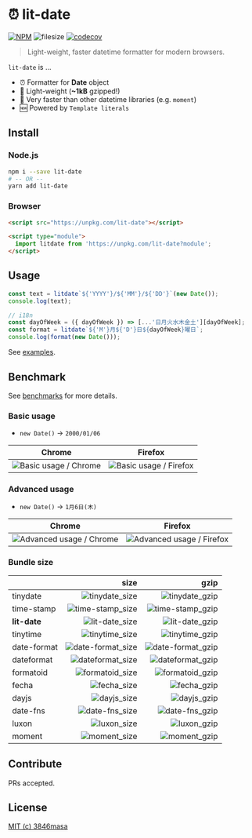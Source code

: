 # ⏰ lit-date

[![NPM](https://img.shields.io/npm/v/lit-date?style=flat-square)](https://www.npmjs.com/package/lit-date)
![filesize](https://img.shields.io/bundlephobia/minzip/lit-date?label=gzip&color=brightgreen&style=flat-square)
[![codecov](https://img.shields.io/codecov/c/github/3846masa/lit-date?style=flat-square)](https://codecov.io/gh/3846masa/lit-date)

> Light-weight, faster datetime formatter for modern browsers.

`lit-date` is ...

- ⏰ Formatter for **Date** object
- 👼 Light-weight (**~1kB** gzipped!)
- 🦄 Very faster than other datetime libraries (e.g. `moment`)
- 🆕 Powered by `Template literals`

## Install

### Node.js

```bash
npm i --save lit-date
# -- OR --
yarn add lit-date
```

### Browser

```html
<script src="https://unpkg.com/lit-date"></script>
```

```html
<script type="module">
  import litdate from 'https://unpkg.com/lit-date?module';
</script>
```

## Usage

```js
const text = litdate`${'YYYY'}/${'MM'}/${'DD'}`(new Date());
console.log(text);
```

```js
// i18n
const dayOfWeek = ({ dayOfWeek }) => [...'日月火水木金土'][dayOfWeek];
const format = litdate`${'M'}月${'D'}日${dayOfWeek}曜日`;
console.log(format(new Date()));
```

See [examples](https://github.com/3846masa/lit-date/tree/main/examples).

## Benchmark

See [benchmarks](https://github.com/3846masa/lit-date/tree/main/benchmarks) for more details.

### Basic usage

- `new Date()` -> `2000/01/06`

|         Chrome          |         Firefox          |
| :---------------------: | :----------------------: |
| ![Basic usage / Chrome] | ![Basic usage / Firefox] |

[basic usage / chrome]: https://plot.ly/~3846masa/10.png?width=700&height=700
[basic usage / firefox]: https://plot.ly/~3846masa/4.png?width=700&height=700

### Advanced usage

- `new Date()` -> `1月6日(木)`

|           Chrome           |           Firefox           |
| :------------------------: | :-------------------------: |
| ![Advanced usage / Chrome] | ![Advanced usage / Firefox] |

[advanced usage / chrome]: https://plot.ly/~3846masa/6.png?width=700&height=700
[advanced usage / firefox]: https://plot.ly/~3846masa/7.png?width=700&height=700

### Bundle size

|              |                size |                gzip |
| :----------- | ------------------: | ------------------: |
| tinydate     |    ![tinydate_size] |    ![tinydate_gzip] |
| time-stamp   |  ![time-stamp_size] |  ![time-stamp_gzip] |
| **lit-date** |    ![lit-date_size] |    ![lit-date_gzip] |
| tinytime     |    ![tinytime_size] |    ![tinytime_gzip] |
| date-format  | ![date-format_size] | ![date-format_gzip] |
| dateformat   |  ![dateformat_size] |  ![dateformat_gzip] |
| formatoid    |   ![formatoid_size] |   ![formatoid_gzip] |
| fecha        |       ![fecha_size] |       ![fecha_gzip] |
| dayjs        |       ![dayjs_size] |       ![dayjs_gzip] |
| date-fns     |    ![date-fns_size] |    ![date-fns_gzip] |
| luxon        |       ![luxon_size] |       ![luxon_gzip] |
| moment       |      ![moment_size] |      ![moment_gzip] |

[time-stamp_size]: https://img.shields.io/bundlephobia/min/time-stamp?label=size&style=flat-square
[lit-date_size]: https://img.shields.io/bundlephobia/min/lit-date?label=size&style=flat-square
[dateformat_size]: https://img.shields.io/bundlephobia/min/dateformat?label=size&style=flat-square
[fecha_size]: https://img.shields.io/bundlephobia/min/fecha?label=size&style=flat-square
[dayjs_size]: https://img.shields.io/bundlephobia/min/dayjs?label=size&style=flat-square
[date-fns_size]: https://img.shields.io/bundlephobia/min/date-fns?label=size&style=flat-square
[moment_size]: https://img.shields.io/bundlephobia/min/moment?label=size&style=flat-square
[luxon_size]: https://img.shields.io/bundlephobia/min/luxon?label=size&style=flat-square
[tinytime_size]: https://img.shields.io/bundlephobia/min/tinytime?label=size&style=flat-square
[tinydate_size]: https://img.shields.io/bundlephobia/min/tinydate?label=size&style=flat-square
[date-format_size]: https://img.shields.io/bundlephobia/min/date-format?label=size&style=flat-square
[formatoid_size]: https://img.shields.io/bundlephobia/min/formatoid?label=size&style=flat-square
[time-stamp_gzip]: https://img.shields.io/bundlephobia/minzip/time-stamp?label=gzip&color=brightgreen&style=flat-square
[lit-date_gzip]: https://img.shields.io/bundlephobia/minzip/lit-date?label=gzip&color=brightgreen&style=flat-square
[dateformat_gzip]: https://img.shields.io/bundlephobia/minzip/dateformat?label=gzip&color=brightgreen&style=flat-square
[fecha_gzip]: https://img.shields.io/bundlephobia/minzip/fecha?label=gzip&color=brightgreen&style=flat-square
[dayjs_gzip]: https://img.shields.io/bundlephobia/minzip/dayjs?label=gzip&color=brightgreen&style=flat-square
[date-fns_gzip]: https://img.shields.io/bundlephobia/minzip/date-fns?label=gzip&color=brightgreen&style=flat-square
[moment_gzip]: https://img.shields.io/bundlephobia/minzip/moment?label=gzip&color=brightgreen&style=flat-square
[luxon_gzip]: https://img.shields.io/bundlephobia/minzip/luxon?label=gzip&color=brightgreen&style=flat-square
[tinytime_gzip]: https://img.shields.io/bundlephobia/minzip/tinytime?label=gzip&color=brightgreen&style=flat-square
[tinydate_gzip]: https://img.shields.io/bundlephobia/minzip/tinydate?label=gzip&color=brightgreen&style=flat-square
[date-format_gzip]: https://img.shields.io/bundlephobia/minzip/date-format?label=gzip&color=brightgreen&style=flat-square
[formatoid_gzip]: https://img.shields.io/bundlephobia/minzip/formatoid?label=gzip&color=brightgreen&style=flat-square

## Contribute

PRs accepted.

## License

[MIT (c) 3846masa](https://github.com/3846masa/lit-date/blob/main/LICENSE)
